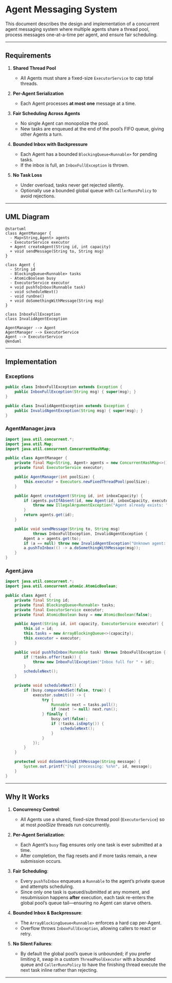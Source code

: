 # Agent Messaging System

This document describes the design and implementation of a concurrent agent messaging system where multiple agents share a thread pool, process messages one-at-a-time per agent, and ensure fair scheduling.

---

## Requirements

1. **Shared Thread Pool**

   * All Agents must share a fixed-size `ExecutorService` to cap total threads.

2. **Per-Agent Serialization**

   * Each Agent processes **at most one** message at a time.

3. **Fair Scheduling Across Agents**

   * No single Agent can monopolize the pool.
   * New tasks are enqueued at the end of the pool’s FIFO queue, giving other Agents a turn.

4. **Bounded Inbox with Backpressure**

   * Each Agent has a bounded `BlockingQueue<Runnable>` for pending tasks.
   * If the inbox is full, an `InboxFullException` is thrown.

5. **No Task Loss**

   * Under overload, tasks never get rejected silently.
   * Optionally use a bounded global queue with `CallerRunsPolicy` to avoid rejections.

---

## UML Diagram

```plantuml
@startuml
class AgentManager {
  - Map<String,Agent> agents
  - ExecutorService executor
  + Agent createAgent(String id, int capacity)
  + void sendMessage(String to, String msg)
}

class Agent {
  - String id
  - BlockingQueue<Runnable> tasks
  - AtomicBoolean busy
  - ExecutorService executor
  + void pushToInbox(Runnable task)
  - void scheduleNext()
  - void runOne()
  + void doSomethingWithMessage(String msg)
}

class InboxFullException
class InvalidAgentException

AgentManager --> Agent
AgentManager --> ExecutorService
Agent --> ExecutorService
@enduml
```

---

## Implementation

### Exceptions

```java
public class InboxFullException extends Exception {
    public InboxFullException(String msg) { super(msg); }
}

public class InvalidAgentException extends Exception {
    public InvalidAgentException(String msg) { super(msg); }
}
```

### AgentManager.java

```java
import java.util.concurrent.*;
import java.util.Map;
import java.util.concurrent.ConcurrentHashMap;

public class AgentManager {
    private final Map<String, Agent> agents = new ConcurrentHashMap<>();
    private final ExecutorService executor;

    public AgentManager(int poolSize) {
        this.executor = Executors.newFixedThreadPool(poolSize);
    }

    public Agent createAgent(String id, int inboxCapacity) {
        if (agents.putIfAbsent(id, new Agent(id, inboxCapacity, executor)) != null) {
            throw new IllegalArgumentException("Agent already exists: " + id);
        }
        return agents.get(id);
    }

    public void sendMessage(String to, String msg)
            throws InboxFullException, InvalidAgentException {
        Agent a = agents.get(to);
        if (a == null) throw new InvalidAgentException("Unknown agent: " + to);
        a.pushToInbox(() -> a.doSomethingWithMessage(msg));
    }
}
```

### Agent.java

```java
import java.util.concurrent.*;
import java.util.concurrent.atomic.AtomicBoolean;

public class Agent {
    private final String id;
    private final BlockingQueue<Runnable> tasks;
    private final ExecutorService executor;
    private final AtomicBoolean busy = new AtomicBoolean(false);

    public Agent(String id, int capacity, ExecutorService executor) {
        this.id = id;
        this.tasks = new ArrayBlockingQueue<>(capacity);
        this.executor = executor;
    }

    public void pushToInbox(Runnable task) throws InboxFullException {
        if (!tasks.offer(task)) {
            throw new InboxFullException("Inbox full for " + id);
        }
        scheduleNext();
    }

    private void scheduleNext() {
        if (busy.compareAndSet(false, true)) {
            executor.submit(() -> {
                try {
                    Runnable next = tasks.poll();
                    if (next != null) next.run();
                } finally {
                    busy.set(false);
                    if (!tasks.isEmpty()) {
                        scheduleNext();
                    }
                }
            });
        }
    }

    protected void doSomethingWithMessage(String message) {
        System.out.printf("[%s] processing: %s%n", id, message);
    }
}
```

---

## Why It Works

1. **Concurrency Control**:

   * All Agents use a shared, fixed-size thread pool (`ExecutorService`) so at most *poolSize* threads run concurrently.

2. **Per-Agent Serialization**:

   * Each Agent’s `busy` flag ensures only one task is ever submitted at a time.
   * After completion, the flag resets and if more tasks remain, a new submission occurs.

3. **Fair Scheduling**:

   * Every `pushToInbox` enqueues a `Runnable` to the agent’s private queue and attempts scheduling.
   * Since only one task is queued/submitted at any moment, and resubmission happens **after** execution, each task re-enters the global pool’s queue tail—ensuring no Agent can starve others.

4. **Bounded Inbox & Backpressure**:

   * The `ArrayBlockingQueue<Runnable>` enforces a hard cap per-Agent.
   * Overflow throws `InboxFullException`, allowing callers to react or retry.

5. **No Silent Failures**:

   * By default the global pool’s queue is unbounded; if you prefer limiting it, swap in a custom `ThreadPoolExecutor` with a bounded queue and `CallerRunsPolicy` to have the finishing thread execute the next task inline rather than rejecting.

---
